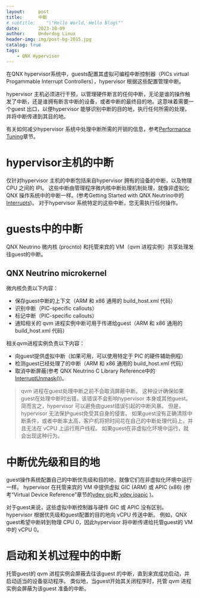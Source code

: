 ```yaml
---
layout:     post
title:      中断
# subtitle:    "\"Hello World, Hello Blog\""
date:       2023-10-09
author:     Underdog Linux
header-img: img/post-bg-2015.jpg
catalog: true
tags:
    - QNX Hypervisor 
---
```


在QNX hypervisor系统中，guests配置其虚拟可编程中断控制器（PICs virtual Progammable Interrupt Controllers），hypervisor 根据这些配置管理中断。

hypervisor 主机必须进行干预，以管理硬件断言的任何中断，无论是谁的操作触发了中断，还是谁拥有断言中断的设备，或者中断的最终目的地。这意味着需要一个guest 出口，以便hypervisor 能够识别中断的目的地，执行任何所需的处理，并将中断传递到其目的地。

有关如何减少hypervisor 系统中处理中断所需的开销的信息，参考[Performance Tuning](http://www.qnx.com/developers/docs/7.1/com.qnx.doc.hypervisor.user/topic/perform/perform.html)章节。

# hypervisor主机的中断
仅针对hypervisor 主机的中断包括来自hypervisor 拥有的设备的中断，以及物理 CPU 之间的 IPI。 
这些中断由管理程序微内核中断处理机制处理，就像非虚拟化 QNX 操作系统中的中断一样。(参考Getting Started with QNX Neutrino中的[Interrupts](http://www.qnx.com/developers/docs/7.1/com.qnx.doc.neutrino.getting_started/topic/s1_inter.html))。
对于hypervisor 系统特定的这些中断，您无需执行任何操作。

# guests中的中断
QNX Neutrino 微内核 (procnto) 和托管来宾的 VM（qvm 进程实例）共享处理发往guest的中断。

## QNX Neutrino microkernel
微内核负责以下内容：
- 保存guest中断的上下文（ARM 和 x86 通用的 build_host.xml 代码）
- 识别中断（PIC-specific callouts）
- 标记中断（PIC-specific callouts）
- 通知相关的 qvm 进程实例中断可用于传递给guest（ARM 和 x86 通用的 build_host.xml 代码）

相关qvm进程实例负责以下内容：
- 向guest提供虚拟中断（如果可用，可以使用特定于 PIC 的硬件辅助例程）
- 检测guest已经处理了的中断（ARM 和 x86 通用的 build_host.xml 代码）
- 取消中断屏蔽(参考 QNX Neutrino C Library Reference中的[ InterruptUnmask()](http://www.qnx.com/developers/docs/7.1/com.qnx.doc.neutrino.lib_ref/topic/i/interruptunmask.html))。

> qvm 进程在guest处理中断之前不会取消屏蔽中断。 
这种设计确保如果guest在处理中断时出错，该错误不会影响hypervisor 本身或其他guest。 
简而言之，hypervisor 可以避免由guest错误引起的中断风暴。
但是，hypervisor 无法保护guest免受其自身的侵害。 如果guest没有正确清除中断条件，或者中断率太高，客户机将把时间花在自己的中断处理代码上，并且无法在 vCPU 上运行用户线程。 如果guest在非虚拟化环境中运行，就会出现这种行为。

# 中断优先级和目的地
guest操作系统配置自己的中断优先级和目的地，就像它们在非虚拟化环境中运行一样。 hypervisor 在托管来宾的 VM 中提供虚拟 GIC (ARM) 或 APIC (x86)
(参考“Virtual Device Reference”章节的[vdev gic](http://www.qnx.com/developers/docs/7.1/com.qnx.doc.hypervisor.user/topic/vdev_ref/vdev_gic.html)和[ vdev ioapic](http://www.qnx.com/developers/docs/7.1/com.qnx.doc.hypervisor.user/topic/vdev_ref/vdev_ioapic.html) )。

对于guest来说，这些虚拟中断控制器与硬件 GIC 或 APIC 没有区别。 
hypervisor 根据优先级和guest配置的目的地向 vCPU 传送中断。 
例如，QNX guest希望中断转到物理 CPU 0，因此hypervisor 将中断传递给托管guest的 VM 中的 vCPU 0。

# 启动和关机过程中的中断
托管guest的 qvm 进程实例会屏蔽去往该guest 的中断，直到来宾成功启动，并启动适当的设备驱动程序。 
类似地，当guest开始其关闭程序时，托管 qvm 进程实例会屏蔽为该guest 准备的中断。
